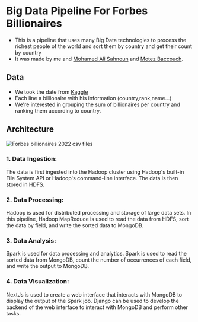 # Big Data Pipeline For Forbes Billionaires

- This is a pipeline that uses many Big Data technologies to process the richest people of the world and sort them by country and get their count by country
- It was made by me and [Mohamed Ali Sahnoun](https://github.com/dalideco) and [Motez Baccouch](https://github.com/motez-baccouch).

## Data
- We took the date  from [Kaggle](https://www.kaggle.com/datasets/shrikrishnaparab/forbes-billionaires-and-companies-2022?resource=download)
- Each line a billionaire with his information (country,rank,name...)
- We're interested in grouping the sum of billionaires per country and ranking them according to country.

## Architecture
![Forbes billionaires 2022 csv files](https://user-images.githubusercontent.com/30242595/228058981-51c65788-b08f-4e7f-9e00-8150a1087633.jpg)

### 1. Data Ingestion:
The data is first ingested into the Hadoop cluster using Hadoop's built-in File System API or Hadoop's command-line interface. The data is then stored in HDFS.

### 2. Data Processing:
Hadoop is used for distributed processing and storage of large data sets. In this pipeline, Hadoop MapReduce is used to read the data from HDFS, sort the data by field, and write the sorted data to MongoDB.

### 3. Data Analysis:
Spark is used for data processing and analytics. Spark is used to read the sorted data from MongoDB, count the number of occurrences of each field, and write the output to MongoDB.

### 4. Data Visualization:
NextJs is used to create a web interface that interacts with MongoDB to display the output of the Spark job. Django can be used to develop the backend of the web interface to interact with MongoDB and perform other tasks.
